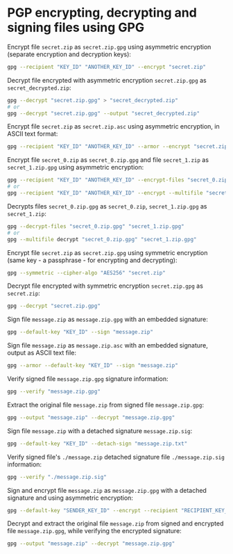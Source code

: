 # PGP encrypting, decrypting and signing files using GPG

Encrypt file `secret.zip` as `secret.zip.gpg` using asymmetric encryption (separate encryption and decryption keys):

```sh
gpg --recipient "KEY_ID" "ANOTHER_KEY_ID" --encrypt "secret.zip"
```

Decrypt file encrypted with asymmetric encryption `secret.zip.gpg` as `secret_decrypted.zip`:

```sh
gpg --decrypt "secret.zip.gpg" > "secret_decrypted.zip"
# or
gpg --decrypt "secret.zip.gpg" --output "secret_decrypted.zip"
```

Encrypt file `secret.zip` as `secret.zip.asc` using asymmetric encryption, in ASCII text format:

```sh
gpg --recipient "KEY_ID" "ANOTHER_KEY_ID" --armor --encrypt "secret.zip"
```

Encrypt file `secret_0.zip` as `secret_0.zip.gpg` and file `secret_1.zip` as `secret_1.zip.gpg` using asymmetric encryption:

```sh
gpg --recipient "KEY_ID" "ANOTHER_KEY_ID" --encrypt-files "secret_0.zip" "secret_1.zip"
# or
gpg --recipient "KEY_ID" "ANOTHER_KEY_ID" --encrypt --multifile "secret_0.zip" "secret_1.zip"
```

Decrypts files `secret_0.zip.gpg` as `secret_0.zip`, `secret_1.zip.gpg` as `secret_1.zip`:

```sh
gpg --decrypt-files "secret_0.zip.gpg" "secret_1.zip.gpg"
# or
gpg --multifile decrypt "secret_0.zip.gpg" "secret_1.zip.gpg"
```

Encrypt file `secret.zip` as `secret.zip.gpg` using symmetric encryption (same key - a passphrase - for encrypting and decrypting):

```sh
gpg --symmetric --cipher-algo "AES256" "secret.zip"
```

Decrypt file encrypted with symmetric encryption `secret.zip.gpg` as `secret.zip`:

```sh
gpg --decrypt "secret.zip.gpg"
```

Sign file `message.zip` as `message.zip.gpg` with an embedded signature:

```sh
gpg --default-key "KEY_ID" --sign "message.zip"
```

Sign file `message.zip` as `message.zip.asc` with an embedded signature, output as ASCII text file:

```sh
gpg --armor --default-key "KEY_ID" --sign "message.zip"
```

Verify signed file `message.zip.gpg` signature information:

```sh
gpg --verify "message.zip.gpg"
```

Extract the original file `message.zip` from signed file `message.zip.gpg`:

```sh
gpg --output "message.zip" --decrypt "message.zip.gpg"
```

Sign file `message.zip` with a detached signature `message.zip.sig`:

```sh
gpg --default-key "KEY_ID" --detach-sign "message.zip.txt"
```

Verify signed file's `./message.zip` detached signature file `./message.zip.sig` information:

```sh
gpg --verify "./message.zip.sig"
```

Sign and encrypt file `message.zip` as `message.zip.gpg` with a detached signature and using asymmetric encryption:

```sh
gpg --default-key "SENDER_KEY_ID" --encrypt --recipient "RECIPIENT_KEY_ID" --sign "message.zip"
```

Decrypt and extract the original file `message.zip` from signed and encrypted file `message.zip.gpg`, while verifying the encrypted signature:

```sh
gpg --output "message.zip" --decrypt "message.zip.gpg"
```
